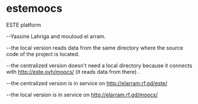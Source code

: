# estemoocs
ESTE platform

--Yassine Lahriga and mouloud el arram.


--the local version reads data from the same directory where the source code of the project is located.

--the centralized version doesn't need a local directory because it connects with http://este.ovh/moocs/ (it reads data from there) .

--the centralized version is in service on http://elarram.rf.gd/este/

--the local version is in service on http://elarram.rf.gd/moocs/
